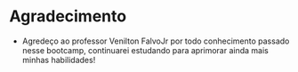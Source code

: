 # Agradecimento

- Agredeço ao professor 
Venilton FalvoJr por todo conhecimento passado nesse bootcamp, continuarei estudando para aprimorar ainda mais minhas habilidades!
